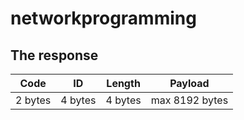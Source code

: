 # networkprogramming
## The response
| Code | ID | Length | Payload|
|---|---|---|---|
|2 bytes|4 bytes |4 bytes| max 8192 bytes|
